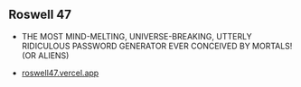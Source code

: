 ## Roswell 47

* THE MOST MIND-MELTING, UNIVERSE-BREAKING, UTTERLY RIDICULOUS PASSWORD GENERATOR EVER CONCEIVED BY MORTALS! (OR ALIENS)

* [roswell47.vercel.app](https://roswell47.vercel.app)
